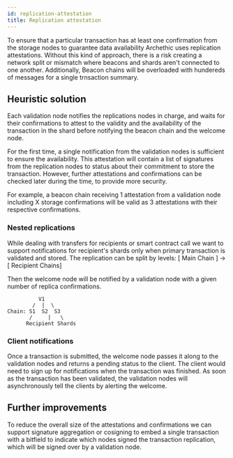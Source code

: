 ```yaml
---
id: replication-attestation
title: Replication attestation
---
```


To ensure that a particular transaction has at least one confirmation from the storage nodes to guarantee data availability Archethic uses replication attestations.
Without this kind of approach, there is a risk creating a network split or mismatch where beacons and shards aren't connected to one another.
Additionally, Beacon chains will be overloaded with hundereds of messages for a single trnsaction summary.

## Heuristic solution

Each validation node  notifies the replications nodes in charge, and waits for their confirmations to attest to the validity  and the availability of the transaction in the shard before notifying the beacon chain and the welcome node.

For the first time, a single notification from the validation nodes is sufficient to ensure the availability. This attestation will contain a list of signatures from the replication nodes to status about their commitment to store the transaction. However, further attestations and confirmations can be checked later during the time, to provide more security.

For example, a beacon chain receiving 1 attestation from a validation node including X storage confirmations 
will be valid as 3 attestations with their respective confirmations.

### Nested replications

While dealing with transfers for recipients or smart contract call we want to support notifications for recipient's shards only when primary transaction is validated and stored.
The replication can be split by levels: [ Main Chain ] -> [ Recipient Chains]

Then the welcome node will be notified by a validation node with a given number of replica confirmations.
```
          V1
        /  |  \
Chain: S1  S2  S3
       /     |   \
      Recipient Shards
```

### Client notifications

Once a transaction is submitted, the welcome node passes it along to the validation nodes and returns a pending status to the client.
The client would need to sign up for notifications when the transaction was finished. As soon as the transaction has been validated, the validation nodes will asynchronously tell the clients by alerting the welcome.

## Further improvements

To reduce the overall size of the attestations and confirmations we can support signature aggregation or cosigning to embed a single transaction with a bitfield to indicate which nodes signed the transaction replication, which will be signed over by a validation node.


